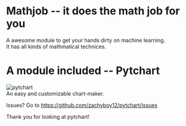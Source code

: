 # Mathjob -- it does the math job for you
A awesome module to get your hands dirty on machine learning.  
It has all kinds of mathmatical technices.  
# A module included -- Pytchart
![pytchart](https://user-images.githubusercontent.com/104463761/169386134-a58e2f66-5ca0-4431-aef0-59122ccf06a1.png)  
An easy and customizable chart-maker.  

Issues?
Go to https://github.com/zachyboy12/pytchart/issues

Thank you for looking at pytchart!

